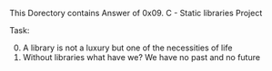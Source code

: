 This Dorectory contains Answer of 0x09. C - Static libraries Project


Task:

0. A library is not a luxury but one of the necessities of life 
1. Without libraries what have we? We have no past and no future 


